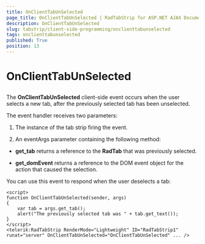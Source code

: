 ```yaml
---
title: OnClientTabUnSelected
page_title: OnClientTabUnSelected | RadTabStrip for ASP.NET AJAX Documentation
description: OnClientTabUnSelected
slug: tabstrip/client-side-programming/onclienttabunselected
tags: onclienttabunselected
published: True
position: 13
---
```


# OnClientTabUnSelected

## 

The **OnClientTabUnSelected** client-side event occurs when the user selects a new tab, after the previously selected tab has been unselected.

The event handler receives two parameters:

1. The instance of the tab strip firing the event.

1. An eventArgs parameter containing the following method:

* **get_tab** returns a reference to the **RadTab** that was previously selected.

* **get_domEvent** returns a reference to the DOM event object for the action that caused the selection.

You can use this event to respond when the user deselects a tab:

````ASPNET
<script>
function OnClientTabUnSelected(sender, args)
{
	var tab = args.get_tab();
	alert("The previously selected tab was " + tab.get_text());
}
</script>
<telerik:RadTabStrip RenderMode="Lightweight" ID="RadTabStrip1" runat="server" OnClientTabUnSelected="OnClientTabUnSelected" ... /> 	
````


